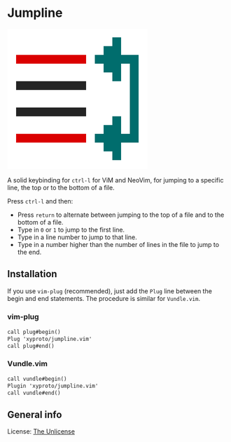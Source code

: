 # Jumpline

![logo](img/jumpline.svg)

A solid keybinding for `ctrl-l` for ViM and NeoVim, for jumping to a specific line, the top or to the bottom of a file.

Press `ctrl-l` and then:

* Press `return` to alternate between jumping to the top of a file and to the bottom of a file.
* Type in `0` or `1` to jump to the first line.
* Type in a line number to jump to that line.
* Type in a number higher than the number of lines in the file to jump to the end.

## Installation

If you use `vim-plug` (recommended), just add the `Plug` line between the begin and end statements.
The procedure is similar for `Vundle.vim`.

### vim-plug

    call plug#begin()
    Plug 'xyproto/jumpline.vim'
    call plug#end()

### Vundle.vim

    call vundle#begin()
    Plugin 'xyproto/jumpline.vim'
    call vundle#end()

## General info

License: [The Unlicense](https://choosealicense.com/licenses/unlicense/)
